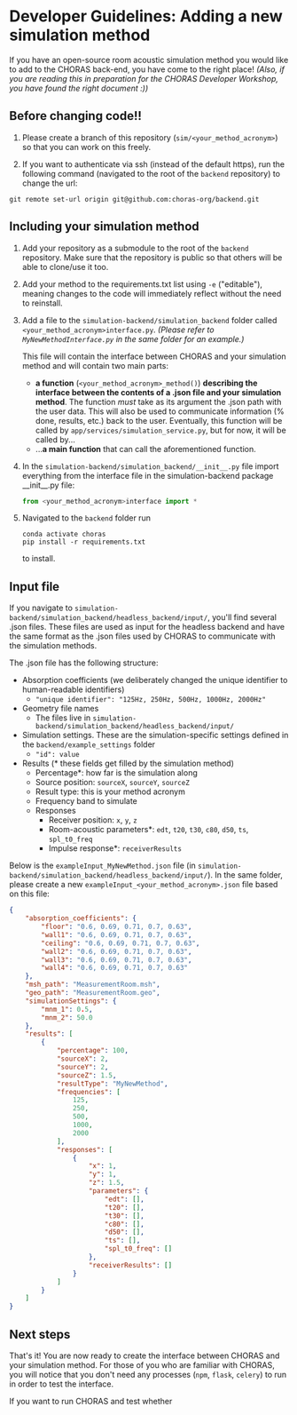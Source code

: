 # Developer Guidelines: Adding a new simulation method

If you have an open-source room acoustic simulation method you would like to add to the CHORAS back-end, you have come to the right place! _(Also, if you are reading this in preparation for the CHORAS Developer Workshop, you have found the right document :))_

## Before changing code!!
1. Please create a branch of this repository (`sim/<your_method_acronym>`) so that you can work on this freely. 

2. If you want to authenticate via ssh (instead of the default https), run the following command (navigated to the root of the `backend` repository) to change the url:
``` shell
git remote set-url origin git@github.com:choras-org/backend.git
```

## Including your simulation method

1. Add your repository as a submodule to the root of the `backend` repository. Make sure that the repository is public so that others will be able to clone/use it too.

2. Add your method to the requirements.txt list using `-e` ("editable"), meaning changes to the code will immediately reflect without the need to reinstall. 

3. Add a file to the `simulation-backend/simulation_backend` folder called `<your_method_acronym>interface.py`. _(Please refer to `MyNewMethodInterface.py` in the same folder for an example.)_

    This file will contain the interface between CHORAS and your simulation method and will contain two main parts:

    - **a function** (`<your_method_acronym>_method()`) **describing the interface between the contents of a .json file and your simulation method**. The function *must* take as its argument the .json path with the user data. This will also be used to communicate information (% done, results, etc.) back to the user. Eventually, this function will be called by `app/services/simulation_service.py`, but for now, it will be called by...
    - ...**a main function** that can call the aforementioned function.

    

4. In the `simulation-backend/simulation_backend/__init__.py` file import everything from the interface file in the simulation-backend package \_\_init\_\_.py file: 

    ```python
    from <your_method_acronym>interface import *
    ```
   
5. Navigated to the `backend` folder run

    ``` shell
    conda activate choras
    pip install -r requirements.txt
    ```

    to install.

## Input file
If you navigate to `simulation-backend/simulation_backend/headless_backend/input/`, you'll find several .json files. These files are used as input for the headless backend and have the same format as the .json files used by CHORAS to communicate with the simulation methods.

The .json file has the following structure:

- Absorption coefficients (we deliberately changed the unique identifier to human-readable identifiers)
    - `"unique identifier": "125Hz, 250Hz, 500Hz, 1000Hz, 2000Hz"`
- Geometry file names
    - The files live in `simulation-backend/simulation_backend/headless_backend/input/`
- Simulation settings. These are the simulation-specific settings defined in the `backend/example_settings` folder
    - `"id": value`
- Results (* these fields get filled by the simulation method)
    - Percentage*: how far is the simulation along
    - Source position: `sourceX`, `sourceY`, `sourceZ`
    - Result type: this is your method acronym
    - Frequency band to simulate
    - Responses
        - Receiver position: `x`, `y`, `z`
        - Room-acoustic parameters*: `edt`, `t20`, `t30`, `c80`, `d50`, `ts`, `spl_t0_freq`
        - Impulse response*: `receiverResults`

Below is the `exampleInput_MyNewMethod.json` file (in `simulation-backend/simulation_backend/headless_backend/input/`). In the same folder, please create a new `exampleInput_<your_method_acronym>.json` file based on this file:

```json
{
    "absorption_coefficients": {
        "floor": "0.6, 0.69, 0.71, 0.7, 0.63",
        "wall1": "0.6, 0.69, 0.71, 0.7, 0.63",
        "ceiling": "0.6, 0.69, 0.71, 0.7, 0.63",
        "wall2": "0.6, 0.69, 0.71, 0.7, 0.63",
        "wall3": "0.6, 0.69, 0.71, 0.7, 0.63",
        "wall4": "0.6, 0.69, 0.71, 0.7, 0.63"
    },
    "msh_path": "MeasurementRoom.msh",
    "geo_path": "MeasurementRoom.geo",
    "simulationSettings": {
        "mnm_1": 0.5,
        "mnm_2": 50.0
    },
    "results": [
        {
            "percentage": 100,
            "sourceX": 2,
            "sourceY": 2,
            "sourceZ": 1.5,
            "resultType": "MyNewMethod",
            "frequencies": [
                125,
                250,
                500,
                1000,
                2000
            ],
            "responses": [
                {
                    "x": 1,
                    "y": 1,
                    "z": 1.5,
                    "parameters": {
                        "edt": [],
                        "t20": [],
                        "t30": [],
                        "c80": [],
                        "d50": [],
                        "ts": [],
                        "spl_t0_freq": []
                    },
                    "receiverResults": []
                }
            ]
        }
    ]
}
```

## Next steps
That's it! You are now ready to create the interface between CHORAS and your simulation method. For those of you who are familiar with CHORAS, you will notice that you don't need any processes (`npm`, `flask`, `celery`) to run in order to test the interface. 

If you want to run CHORAS and test whether 